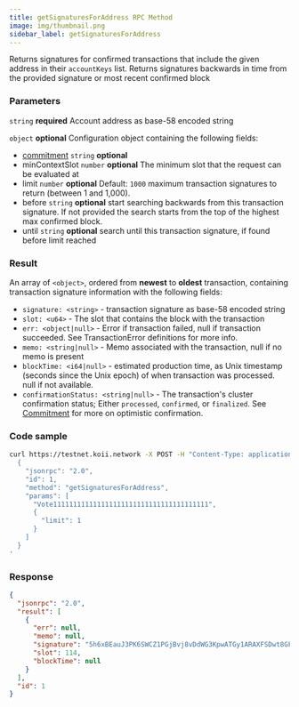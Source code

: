 ```yaml
---
title: getSignaturesForAddress RPC Method
image: img/thumbnail.png
sidebar_label: getSignaturesForAddress
---
```


Returns signatures for confirmed transactions that include the given address in their `accountKeys` list. Returns signatures backwards in time from the provided signature or most recent confirmed block

### Parameters
`string` **required**
Account address as base-58 encoded string

`object` **optional**
Configuration object containing the following fields:
- [commitment](/develop/rpcapi/intro#configuring-state-commitment) `string` **optional**
- minContextSlot `number` **optional**
The minimum slot that the request can be evaluated at
- limit `number` **optional**
  Default: `1000`
  maximum transaction signatures to return (between 1 and 1,000).
- before `string` **optional**
  start searching backwards from this transaction signature. If not provided the search starts from the top of the highest max confirmed block.
- until `string` **optional**
search until this transaction signature, if found before limit reached

### Result

An array of `<object>`, ordered from **newest** to **oldest** transaction, containing transaction signature information with the following fields:

*   `signature: <string>` - transaction signature as base-58 encoded string
*   `slot: <u64>` - The slot that contains the block with the transaction
*   `err: <object|null>` - Error if transaction failed, null if transaction succeeded. See TransactionError definitions for more info.
*   `memo: <string|null>` - Memo associated with the transaction, null if no memo is present
*   `blockTime: <i64|null>` - estimated production time, as Unix timestamp (seconds since the Unix epoch) of when transaction was processed. null if not available.
*   `confirmationStatus: <string|null>` - The transaction's cluster confirmation status; Either `processed`, `confirmed`, or `finalized`. See [Commitment](/develop/rpcapi/intro#configuring-state-commitment) for more on optimistic confirmation.

### Code sample

```bash
curl https://testnet.koii.network -X POST -H "Content-Type: application/json" -d '
  {
    "jsonrpc": "2.0",
    "id": 1,
    "method": "getSignaturesForAddress",
    "params": [
      "Vote111111111111111111111111111111111111111",
      {
        "limit": 1
      }
    ]
  }
'
```


### Response

```json
{
  "jsonrpc": "2.0",
  "result": [
    {
      "err": null,
      "memo": null,
      "signature": "5h6xBEauJ3PK6SWCZ1PGjBvj8vDdWG3KpwATGy1ARAXFSDwt8GFXM7W5Ncn16wmqokgpiKRLuS83KUxyZyv2sUYv",
      "slot": 114,
      "blockTime": null
    }
  ],
  "id": 1
}
```
